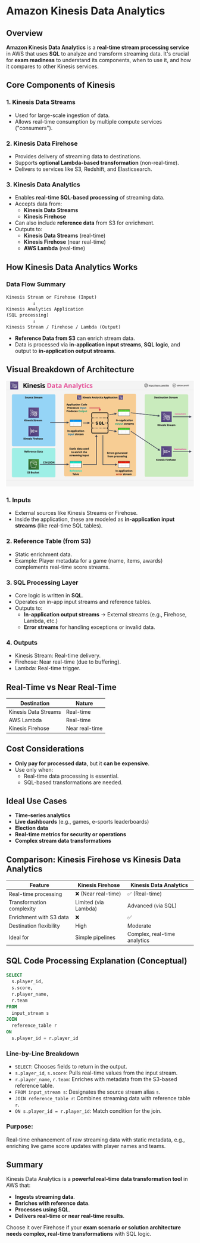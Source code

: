 # Amazon Kinesis Data Analytics

## Overview

**Amazon Kinesis Data Analytics** is a **real-time stream processing service** in AWS that uses **SQL** to analyze and transform streaming data. It's crucial for **exam readiness** to understand its components, when to use it, and how it compares to other Kinesis services.

## Core Components of Kinesis

### 1. **Kinesis Data Streams**

- Used for large-scale ingestion of data.
- Allows real-time consumption by multiple compute services ("consumers").

### 2. **Kinesis Data Firehose**

- Provides delivery of streaming data to destinations.
- Supports **optional Lambda-based transformation** (non-real-time).
- Delivers to services like S3, Redshift, and Elasticsearch.

### 3. **Kinesis Data Analytics**

- Enables **real-time SQL-based processing** of streaming data.
- Accepts data from:
  - **Kinesis Data Streams**
  - **Kinesis Firehose**
- Can also include **reference data** from S3 for enrichment.
- Outputs to:
  - **Kinesis Data Streams** (real-time)
  - **Kinesis Firehose** (near real-time)
  - **AWS Lambda** (real-time)

## How Kinesis Data Analytics Works

### Data Flow Summary

```text
Kinesis Stream or Firehose (Input)
          ↓
Kinesis Analytics Application
(SQL processing)
          ↓
Kinesis Stream / Firehose / Lambda (Output)
```

- **Reference Data from S3** can enrich stream data.
- Data is processed via **in-application input streams**, **SQL logic**, and output to **in-application output streams**.

## Visual Breakdown of Architecture

![alt text](./Images/image-44.png)

### 1. **Inputs**

- External sources like Kinesis Streams or Firehose.
- Inside the application, these are modeled as **in-application input streams** (like real-time SQL tables).

### 2. **Reference Table (from S3)**

- Static enrichment data.
- Example: Player metadata for a game (name, items, awards) complements real-time score streams.

### 3. **SQL Processing Layer**

- Core logic is written in **SQL**.
- Operates on in-app input streams and reference tables.
- Outputs to:
  - **In-application output streams** → External streams (e.g., Firehose, Lambda, etc.)
  - **Error streams** for handling exceptions or invalid data.

### 4. **Outputs**

- Kinesis Stream: Real-time delivery.
- Firehose: Near real-time (due to buffering).
- Lambda: Real-time trigger.

## Real-Time vs Near Real-Time

| Destination          | Nature         |
| -------------------- | -------------- |
| Kinesis Data Streams | Real-time      |
| AWS Lambda           | Real-time      |
| Kinesis Firehose     | Near real-time |

## Cost Considerations

- **Only pay for processed data**, but it **can be expensive**.
- Use only when:
  - Real-time data processing is essential.
  - SQL-based transformations are needed.

## Ideal Use Cases

- **Time-series analytics**
- **Live dashboards** (e.g., games, e-sports leaderboards)
- **Election data**
- **Real-time metrics for security or operations**
- **Complex stream data transformations**

## Comparison: Kinesis Firehose vs Kinesis Data Analytics

| Feature                   | Kinesis Firehose     | Kinesis Data Analytics       |
| ------------------------- | -------------------- | ---------------------------- |
| Real-time processing      | ❌ (Near real-time)  | ✅ (Real-time)               |
| Transformation complexity | Limited (via Lambda) | Advanced (via SQL)           |
| Enrichment with S3 data   | ❌                   | ✅                           |
| Destination flexibility   | High                 | Moderate                     |
| Ideal for                 | Simple pipelines     | Complex, real-time analytics |

## SQL Code Processing Explanation (Conceptual)

```sql
SELECT
  s.player_id,
  s.score,
  r.player_name,
  r.team
FROM
  input_stream s
JOIN
  reference_table r
ON
  s.player_id = r.player_id
```

### Line-by-Line Breakdown

- `SELECT`: Chooses fields to return in the output.
- `s.player_id`, `s.score`: Pulls real-time values from the input stream.
- `r.player_name`, `r.team`: Enriches with metadata from the S3-based reference table.
- `FROM input_stream s`: Designates the source stream alias `s`.
- `JOIN reference_table r`: Combines streaming data with reference table `r`.
- `ON s.player_id = r.player_id`: Match condition for the join.

### Purpose:

Real-time enhancement of raw streaming data with static metadata, e.g., enriching live game score updates with player names and teams.

## Summary

Kinesis Data Analytics is a **powerful real-time data transformation tool** in AWS that:

- **Ingests streaming data**.
- **Enriches with reference data**.
- **Processes using SQL**.
- **Delivers real-time or near real-time results**.

Choose it over Firehose if your **exam scenario or solution architecture needs complex, real-time transformations** with SQL logic.
